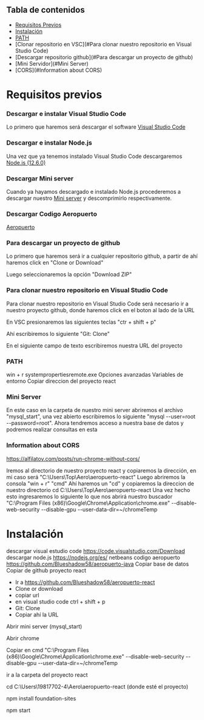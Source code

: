 ## Tabla de contenidos


<!--ts-->
   * [Requisitos Previos](#Requisitos-previos)
   * [Instalación](#Instalación)
   * [PATH](#PATH)
   * [Clonar repositorio en VSC](#Para clonar nuestro repositorio en Visual Studio Code)
   * [Descargar repositorio github](#Para descargar un proyecto de github)
   * [Mini Servidor](#Mini Server)
   * [CORS](#Information about CORS)
<!--te-->



# Requisitos previos

### Descargar e instalar Visual Studio Code
Lo primero que haremos será descargar el software [Visual Studio Code](https://code.visualstudio.com/Download)

### Descargar e instalar Node.js
Una vez que ya tenemos instalado Visual Studio Code descargaremos [Node.js (12.6.0)](https://nodejs.org/es/)

### Descargar Mini server
Cuando ya hayamos descargado e instalado Node.js procederemos a descargar nuestro [Mini server](https://github.com/JoanneCentos/Mini-Server) y descomprimirlo respectivamente.

### Descargar Codigo Aeropuerto
[Aeropuerto](https://github.com/Blueshadow58/aeropuerto-java)


### Para descargar un proyecto de github
Lo primero que haremos será ir a cualquier repositorio github, a partir de ahí haremos click en "Clone or Download"
<img src="">

Luego seleccionaremos la opción "Download ZIP"
<img src="">


### Para clonar nuestro repositorio en Visual Studio Code
Para clonar nuestro repositorio en Visual Studio Code será necesario ir a nuestro proyecto github, donde haremos click en el boton al lado de la URL
<img src="">

En VSC presionaremos las siguientes teclas "ctr + shift + p"
<img src="">

Ahí escribiremos lo siguiente "Git: Clone"
<img src="">

En el siguiente campo de texto escribiremos nuestra URL del proyecto
<img src="">


### PATH

win + r
systempropertiesremote.exe
Opciones avanzadas
Variables de entorno
Copiar direccion del proyecto react

### Mini Server
En este caso en la carpeta de nuestro mini server abriremos el archivo "mysql_start", una vez abierto escribiremos lo siguiente "mysql --user=root --password=root". Ahora tendremos acceso a nuestra base de datos y podremos realizar consultas en esta
<img src="">


### Information about CORS
https://alfilatov.com/posts/run-chrome-without-cors/

Iremos al directorio de nuestro proyecto react y copiaremos la dirección, en mi caso será "C:\Users\Top\Aero\aeropuerto-react"
Luego abriremos la consola
"win + r"
"cmd"
Ahí haremos un "cd" y copiaremos la direccion de nuestro directorio
cd C:\Users\Top\Aero\aeropuerto-react
Una vez hecho esto ingresaremos lo siguiente lo que nos abrirá nuestro buscador
"C:\Program Files (x86)\Google\Chrome\Application\chrome.exe" --disable-web-security --disable-gpu --user-data-dir=~/chromeTemp


# Instalación












descargar visual estudio code		https://code.visualstudio.com/Download
descargar node.js			https://nodejs.org/es/
netbeans codigo aeropuerto		https://github.com/Blueshadow58/aeropuerto-java	
Copiar base de datos			
Copiar de github proyecto react		


- Ir a https://github.com/Blueshadow58/aeropuerto-react
- Clone or download
- copiar url
- en visual studio code ctrl + shift + p
- Git: Clone
- Copiar ahí la URL



Abrir mini server (mysql_start)





Abrir chrome 

Copiar en cmd
"C:\Program Files (x86)\Google\Chrome\Application\chrome.exe" --disable-web-security --disable-gpu --user-data-dir=~/chromeTemp

ir a la carpeta del proyecto react

cd C:\Users\19817702-4\Aero\aeropuerto-react (donde esté el proyecto)

npm install foundation-sites

npm start
